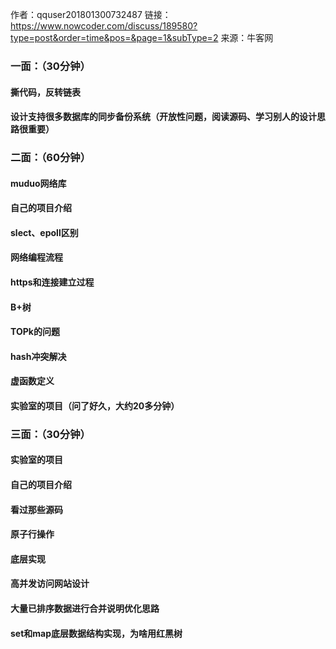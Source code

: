 作者：qquser201801300732487
链接：https://www.nowcoder.com/discuss/189580?type=post&order=time&pos=&page=1&subType=2
来源：牛客网

### 一面：（30分钟）

#### 撕代码，反转链表

#### 设计支持很多数据库的同步备份系统（开放性问题，阅读源码、学习别人的设计思路很重要）

### 二面：（60分钟）

#### muduo网络库

#### 自己的项目介绍

#### slect、epoll区别

#### 网络编程流程

#### https和连接建立过程

#### B+树

#### TOPk的问题

#### hash冲突解决

#### 虚函数定义

#### 实验室的项目（问了好久，大约20多分钟）

### 三面：（30分钟）

#### 实验室的项目

#### 自己的项目介绍

#### 看过那些源码

#### 原子行操作

#### 底层实现

#### 高并发访问网站设计

#### 大量已排序数据进行合并说明优化思路

#### set和map底层数据结构实现，为啥用红黑树